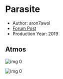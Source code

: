 # Parasite

* Author: aron7awol
* [Forum Post](https://www.avsforum.com/threads/bass-eq-for-filtered-movies.2995212/post-59179592)
* Production Year: 2019

## Atmos

![img 0](https://i.imgur.com/u5vHStG.jpg)

![img 0](https://i.imgur.com/syYSn3P.jpg)

